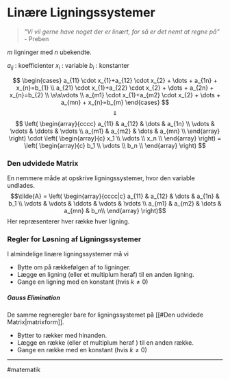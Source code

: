 # Linære Ligningssystemer
> *"Vi vil gerne have noget der er linært, for så er det nemt at regne på"*
> \- Preben

$m$ ligninger med $n$ ubekendte.

$a_{ij}$ : koefficienter
$x_{i}$ : variable
$b_{i}$ : konstanter

$$
\begin{cases} 
 a_{11} \cdot  x_{1}+a_{12} \cdot x_{2} + \dots + a_{1n} + x_{n}=b_{1}  \\
 a_{21} \cdot  x_{1}+a_{22} \cdot x_{2} + \dots + a_{2n} + x_{n}=b_{2}   \\
 \s\s\vdots \\
a_{m1} \cdot  x_{1}+a_{m2} \cdot x_{2} + \dots + a_{mn} + x_{n}=b_{m}  
\end{cases}
$$
$$\Downarrow$$
$$
\left(
\begin{array}{cccc}
 a_{11} & a_{12} & \dots  & a_{1n} \\
 \vdots  & \vdots  & \ddots  & \vdots  \\
 a_{m1} & a_{m2} & \dots  & a_{mn} \\
\end{array}
\right)
\cdot
\left(
\begin{array}{c}
 x_1 \\
 \vdots  \\
 x_n \\
\end{array}
\right) = 
\left(
\begin{array}{c}
 b_1 \\
 \vdots  \\
 b_n \\
\end{array}
\right)
$$

### Den udvidede Matrix
En nemmere måde at opskrive ligningssystemer, hvor den variable undlades.
$$\tilde{A} = \left(
\begin{array}{cccc|c}
 a_{11} & a_{12} & \dots  & a_{1n} & b_1 \\
 \vdots  & \vdots  & \ddots  & \vdots & \vdots  \\
 a_{m1} & a_{m2} & \dots  & a_{mn} & b_n\\
\end{array}
\right)$$
Her repræsenterer hver række hver ligning.

### Regler for Løsning af Ligningssystemer
I almindelige linære ligningssystemer må vi
- Bytte om på rækkefølgen af to ligninger.
- Lægge en ligning (eller et multiplum heraf) til en anden ligning.
- Gange en ligning med en konstant (hvis $k\neq 0$)

##### Gauss  Elimination
De samme regneregler bare for ligningssystemet på [[#Den udvidede Matrix|matrixform]].
- Bytter to rækker med hinanden.
- Lægge en række (eller et multiplum heraf ) til en anden række.
- Gange en række med en konstant (hvis $k\neq 0$)

---

#matematik 